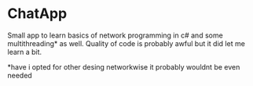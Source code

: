 # ChatApp
Small app to learn basics of network programming in c# and some multithreading* as well.
Quality of code is probably awful but it did let me learn a bit.

*have i opted for other desing networkwise it probably wouldnt be even needed
